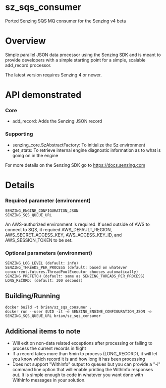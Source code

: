 # sz_sqs_consumer

Ported Senzing SQS MQ consumer for the Senzing v4 beta

# Overview
Simple parallel JSON data processor using the Senzing SDK and is meant to provide developers with a simple starting point for a simple, scalable add_record processor.

The latest version requires Senzing 4 or newer.

# API demonstrated
### Core
* add_record: Adds the Senzing JSON record
### Supporting
* senzing_core.SzAbstractFactory: To initialize the Sz environment
* get_stats: To retrieve internal engine diagnostic information as to what is going on in the engine

For more details on the Senzing SDK go to https://docs.senzing.com

# Details

### Required parameter (environment)
```
SENZING_ENGINE_CONFIGURATION_JSON
SENZING_SQS_QUEUE_URL
```
An AWS-authorized environment is required.  If used outside of AWS to connect to SQS, it required AWS_DEFAULT_REGION, AWS_SECRET_ACCESS_KEY, AWS_ACCESS_KEY_ID, and AWS_SESSION_TOKEN to be set.

### Optional parameters (environment)
```
SENZING_LOG_LEVEL (default: info)
SENZING_THREADS_PER_PROCESS (default: based on whatever concurrent.futures.ThreadPoolExecutor chooses automatically)
SENZING_PREFETCH (default: same as SENZING_THREADS_PER_PROCESS)
LONG_RECORD: (default: 300 seconds)
```

## Building/Running
```
docker build -t brian/sz_sqs_consumer .
docker run --user $UID -it -e SENZING_ENGINE_CONFIGURATION_JSON -e SENZING_SQS_QUEUE_URL brian/sz_sqs_consumer
```

## Additional items to note
 * Will exit on non-data related exceptions after processing or failing to process the current records in flight
 * If a record takes more than 5min to process (LONG_RECORD), it will let you know which record it is and how long it has been processing
 * Does not support "WithInfo" output to queues but you can provide a "-i" command line option that will enable printing the WithInfo responses out.  It is simple enough to code in whatever you want done with WithInfo messages in your solution.
